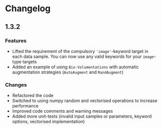 # Changelog

## 1.3.2

### Features

- Lifted the requirement of the compulsory `'image'`-keyword target in each data sample.
  You can now use any valid keywords for your `image`-type targets 
- Added an example of using `Bio-Volumentations` with automatic augmentation strategies
  (`AutoAugment` and `RandAugment`)


### Changes

- Refactored the code
- Switched to using numpy random and vectorised operations to increase performance
- Improved code comments and warning messages
- Added more unit-tests (invalid input samples or parameters, keyword options, 
  vectorised implementation)
